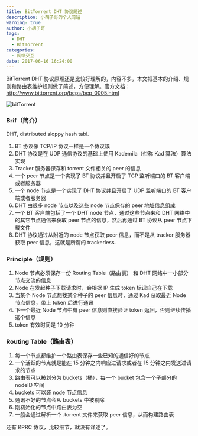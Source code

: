 ```yaml
---
title: BitTorrent DHT 协议简述
description: 小胡子哥的个人网站
warning: true
author: 小胡子哥
tags:
  - DHT
  - BitTorrent
categories:
  - 网络交互
date: 2017-06-16 16:24:00
---
```

BitTorrent DHT 协议原理还是比较好理解的，内容不多，本文把基本的介绍、规则和路由表维护规则做了简述，方便理解。官方文档：<http://www.bittorrent.org/beps/bep_0005.html>

![bitTorrent](https://cdn.jsdelivr.net/gh/barretlee/blog/blog/src/blogimgs/2017/06/16/6c0378f8gy1fgn4e4xjodj20rs0flaap.jpg)<!--<source src="http://ww1.sinaimg.cn/large/6c0378f8gy1fgn4e4xjodj20rs0flaap.jpg">-->

<!--more-->


### Brif（简介）

DHT, distributed sloppy hash tabl.

1. BT 协议像 TCP/IP 协议一样是一个协议簇
2. DHT 协议是在 UDP 通信协议的基础上使用 Kademila（俗称 Kad 算法）算法实现
3. Tracker 服务器保存和 torrent 文件相关的 peer 的信息
4. 一个 peer 节点是一个实现了 BT 协议并且开启了 TCP 监听端口的 BT 客户端或者服务器
5. 一个 node 节点是一个实现了 DHT 协议并且开启了 UDP 监听端口的 BT 客户端或者服务器
6. DHT 由很多 node 节点以及这些 node 节点保存的 peer 地址信息组成
7. 一个 BT 客户端包括了一个 DHT node 节点，通过这些节点来和 DHT 网络中的其它节点通信来获取 peer 节点的信息，然后再通过 BT 协议从 peer 节点下载文件
8. DHT 协议通过从附近的 node 节点获取 peer 信息，而不是从 tracker 服务器获取 peer 信息，这就是所谓的 trackerless.


### Principle（规则）

1. Node 节点必须保存一份 Routing Table（路由表） 和 DHT 网络中一小部分节点交流的信息
2. Node 在发起种子下载请求时，会根据 IP 生成 token 标识自己在下载
2. 当某个 Node 节点想找某个种子的 peer 信息时，通过 Kad 获取最近 Node 节点信息，带上 token 后进行通讯
3. 下一个最近 Node 节点中有 peer 信息则直接验证 token 返回，否则继续传播这个信息
4. token 有效时间是 10 分钟


### Routing Table（路由表）

1. 每一个节点都维护一个路由表保存一些已知的通信好的节点
2. 一个活跃的节点就是能在 15 分钟之内响应过请求或者在 15 分钟之内发送过请求的节点
3. 路由表可以被划分为 buckets（桶），每一个 bucket 包含一个子部分的 nodeID 空间
4. buckets 可以装 node 节点信息
5. 通讯不好的节点会从 buckets 中被剔除
6. 刚初始化的节点中路由表为空
7. 一般会通过解析一个 .torrent 文件来获取 peer 信息，从而构建路由表

还有 KPRC 协议，比较细节，就没有详述了。
